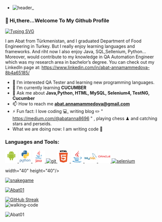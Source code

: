 - ![header_](https://user-images.githubusercontent.com/117486085/204156152-daf3ea7e-5c16-4f76-9ee7-b0752c00da20.png)
### 👋 Hi,there...Welcome To My Github Profile

[![Typing SVG](https://readme-typing-svg.herokuapp.com?color=%23732DA4&lines=QA+Automation+Engineer+%7C+Germany;I'm+Abat;I+am+sharing+my+projects+in+here;I+usually+using+;Java+programming+language+for+projects)](https://git.io/typing-svg)

I am Abat from Türkmenistan, and I graduated Department of  Food Engineering in Turkey. But I really enjoy learning languages and frameworks. And riht now I also enjoy Java, SQL,Sellenium, Python... Moreover, would contribute to my knowledge in QA Automation Engineer which was my research area in bachelor’s degree. You can check out my LinkedIn page at: https://www.linkedin.com/in/abat-annamammedova-8b4a65185/

- 👀 I’m interested QA Tester and learning new programming languages. 
- 🌱 I’m currently learning **CUCUMBER**
- 💬 Ask me about **Java,Python, HTML, MySQL, Selenium4, TestNG, Cucumber**
- 📫 How to reach me **abat.annamammedova@gmail.com**
- ⚡ Fun fact: I love coding 💻, writing blog ✏️  " https://medium.com/@abatanna8696 " , playing chess ♟ and catching stars and perseids.
-  What we are doing now: I am writing code 🚀
<h3 align="left">Languages and Tools:</h3>
<p align="left"> <a href="https://developer.android.com" target="_blank" rel="noreferrer"> <img src="https://raw.githubusercontent.com/devicons/devicon/master/icons/android/android-original-wordmark.svg" alt="android" width="40" height="40"/> </a> <a href="https://www.w3schools.com/css/" target="_blank" rel="noreferrer"> <img src="https://raw.githubusercontent.com/devicons/devicon/master/icons/python/python-original-wordmark.svg" alt="python" width="40" height="40"/> </a> <a href="https://www.w3schools.com/css/" target="_blank" rel="noreferrer"> <img
src="https://raw.githubusercontent.com/devicons/devicon/master/icons/java/java-original-wordmark.svg" alt="java" width="40" height="40"/> </a> <a href="https://www.w3schools.com/css/" target="_blank" rel="noreferrer"> <imgsrc="https://raw.githubusercontent.com/devicons/devicon/master/icons/css3/css3-original-wordmark.svg" alt="css3" width="40" height="40"/> </a> <a href="https://git-scm.com/" target="_blank" rel="noreferrer"> <img src="https://www.vectorlogo.zone/logos/git-scm/git-scm-icon.svg" alt="git" width="40" height="40"/> </a> <a href="https://www.w3.org/html/" target="_blank" rel="noreferrer"> <img src="https://raw.githubusercontent.com/devicons/devicon/master/icons/html5/html5-original-wordmark.svg" alt="html5" width="40" height="40"/> </a> <a href="https://www.java.com" target="_blank" rel="noreferrer"> <img src="https://raw.githubusercontent.com/devicons/devicon/master/icons/java/java-original.svg" alt="java" width="40" height="40"/> </a> <a href="https://www.mysql.com/" target="_blank" rel="noreferrer"> <img src="https://raw.githubusercontent.com/devicons/devicon/master/icons/mysql/mysql-original-wordmark.svg" alt="mysql" width="40" height="40"/> </a> <a href="https://www.oracle.com/" target="_blank" rel="noreferrer"> <img src="https://raw.githubusercontent.com/devicons/devicon/master/icons/oracle/oracle-original.svg" alt="oracle" width="40" height="40"/> </a> <a href="https://www.selenium.dev" target="_blank" rel="noreferrer"> <img src="https://raw.githubusercontent.com/detain/svg-logos/780f25886640cef088af994181646db2f6b1a3f8/svg/selenium-logo.svg" alt="selenium" width="40" height="40"/> </a> </p>
width="40" height="40"/></a> 
<a href="https://www.jenkins.io" target="_blank" rel="noreferrer"> 

  
<!---
Abat01/Abat01 is a ✨ special ✨ repository because its `README.md` (this file) appears on your GitHub profile.
You can click the Preview link to take a look at your changes.
--->
![snakegame](https://user-images.githubusercontent.com/117486085/209233518-d0f390f9-3b79-47ae-bb89-61918d378008.gif)
<p><img align="centre" src="https://github-readme-stats.vercel.app/api/top-langs?username=Abat01&show_icons=true&locale=en&layout=compact" alt="Abat01" /></p>


[![GitHub Streak](http://github-readme-streak-stats.herokuapp.com?user=Abat01&theme=onedark&date_format=M%20j%5B%2C%20Y%5D)](https://git.io/streak-stats)
<br/> 
![walking-code](https://user-images.githubusercontent.com/117486085/206036317-69c675b2-db26-4673-99f8-06a8ac033af2.gif)


 <p align="down"> <img src="https://github-readme-stats.vercel.app/api?username=Abat01&count_private=true&theme=radical&show_icons=true" alt="Abat01" /p>
  


